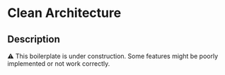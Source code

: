 # Clean Architecture

## Description

⚠️ This boilerplate is under construction. Some features might be poorly implemented or not work correctly.

